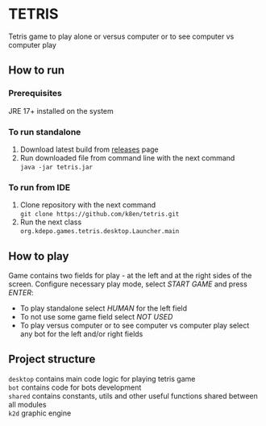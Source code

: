 # TETRIS
Tetris game to play alone or versus computer or to see computer vs computer play

## How to run
### Prerequisites
JRE 17+ installed on the system

### To run standalone
1. Download latest build from [releases](https://github.com/k8en/tetris/releases) page
2. Run downloaded file from command line with the next command<br>`java -jar tetris.jar`

### To run from IDE
1. Clone repository with the next command<br>`git clone https://github.com/k8en/tetris.git`
2. Run the next class<br>`org.kdepo.games.tetris.desktop.Launcher.main`

## How to play
Game contains two fields for play - at the left and at the right sides of the screen. Configure necessary play mode, select _START GAME_ and press _ENTER_:
- To play standalone select _HUMAN_ for the left field
- To not use some game field select _NOT USED_
- To play versus computer or to see computer vs computer play select any bot for the left and/or right fields

## Project structure
`desktop` contains main code logic for playing tetris game<br>
`bot` contains code for bots development<br>
`shared` contains constants, utils and other useful functions shared between all modules<br>
`k2d` graphic engine
